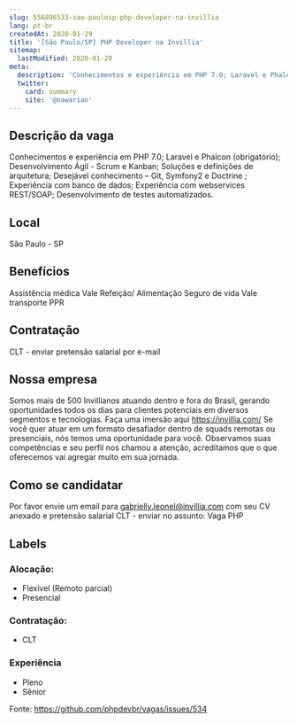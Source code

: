 ```yaml
---
slug: 556896533-sao-paulosp-php-developer-na-invillia
lang: pt-br
createdAt: 2020-01-29
title: '[São Paulo/SP] PHP Developer na Invillia'
sitemap:
  lastModified: 2020-01-29
meta:
  description: 'Conhecimentos e experiência em PHP 7.0; Laravel e Phalcon (obrigatório); Desenvolvimento Ágil - Scrum e Kanban; Soluções e definições de arquitetura; Desejável conhecimento – Git, Symfony2 e Doctrine ; Experiência com banco de dados; Experiência com webservices REST/SOAP; Desenvolvimento de testes automatizados.'
  twitter:
    card: summary
    site: '@nawarian'
---
```


<!--
==================================================
POR FAVOR, SÓ POSTE SE A VAGA FOR PARA DESENVOLVEDOR(A) PHP!

Não faça distinção de gênero no titulo da vaga.

Use: "PHP Developer" ao invés de "Desenvolvedor PHP" \o/

Exemplo: `[São Paulo/SP] PHP Developer na Nome da Empresa`

Evite fugir do padrão, isso só dá trabalho aos administradores,
pois os títulos são padronizados.
==================================================
-->

## Descrição da vaga

Conhecimentos e experiência em PHP 7.0;
Laravel e Phalcon (obrigatório);
Desenvolvimento Ágil - Scrum e Kanban;
Soluções e definições de arquitetura;
Desejável conhecimento – Git, Symfony2 e Doctrine ;
Experiência com banco de dados;
Experiência com webservices REST/SOAP;
Desenvolvimento de testes automatizados.

## Local

São Paulo - SP

## Benefícios

Assistência médica 
Vale Refeição/ Alimentação 
Seguro de vida
Vale transporte 
PPR

## Contratação

CLT - enviar pretensão salarial por e-mail

## Nossa empresa

Somos mais de 500 Invillianos atuando dentro e fora do Brasil, gerando oportunidades todos os dias para clientes potenciais em diversos segmentos e tecnologias. 
Faça uma imersão aqui https://invillia.com/ 
Se você quer atuar em um formato desafiador dentro de squads remotas ou presenciais, nós temos uma oportunidade para você. 
Observamos suas competências e seu perfil nos chamou a atenção, acreditamos que o que oferecemos vai agregar muito em sua jornada. 

## Como se candidatar

Por favor envie um email para gabrielly.leonel@invillia.com com seu CV anexado e pretensão salarial CLT - enviar no assunto: Vaga PHP

## Labels

<!-- Escolha abaixo, apague as que não fizerem sentido: -->
### Alocação:
- Flexível (Remoto parcial)
- Presencial

### Contratação:
- CLT

### Experiência
- Pleno
- Sênior


Fonte: https://github.com/phpdevbr/vagas/issues/534